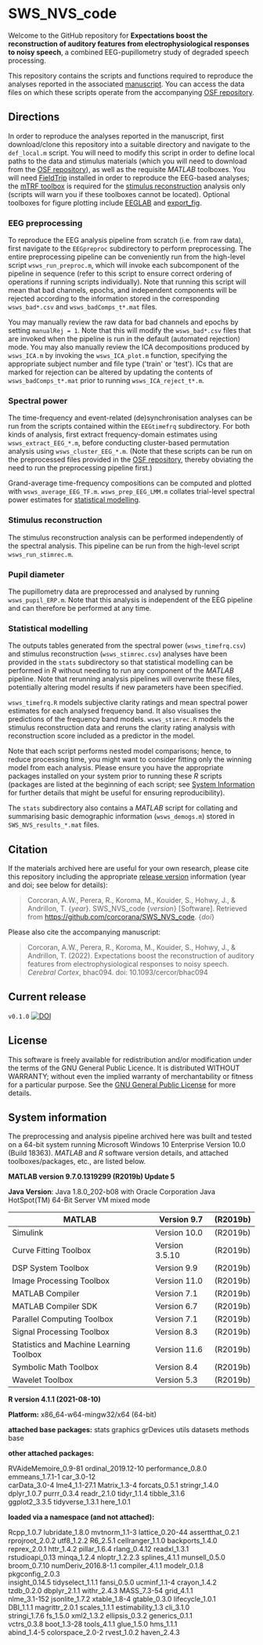 # SWS_NVS_code

Welcome to the GitHub repository for 
**Expectations boost the reconstruction of auditory features from electrophysiological responses to noisy speech**, a combined EEG-pupillometry study of degraded speech processing.

This repository contains the scripts and functions required to reproduce the analyses reported in the  associated [manuscript](https://www.biorxiv.org/content/10.1101/2021.09.06.459160v2).
You can access the data files on which these scripts operate from the accompanying [OSF repository](https://osf.io/5qxds/).

## Directions
In order to reproduce the analyses reported in the manuscript, first download/clone this repository into a suitable directory and navigate to the `def_local.m` script.
You will need to modify this script in order to define local paths to the data and stimulus materials (which you will need to download from the [OSF repository](https://osf.io/5qxds/)), as well as the requisite *MATLAB* toolboxes.
You will need [FieldTrip](https://www.fieldtriptoolbox.org/) installed in order to reproduce the EEG-based analyses; the [mTRF toolbox](https://github.com/mickcrosse/mTRF-Toolbox) is required for the  [stimulus reconstruction](#stimulus-reconstruction) analysis only (scripts will warn you if these toolboxes cannot be located).
Optional toolboxes for figure plotting include [EEGLAB](https://sccn.ucsd.edu/eeglab/index.php) and [export_fig](https://au.mathworks.com/matlabcentral/fileexchange/23629-export_fig/).

### EEG preprocessing
To reproduce the EEG analysis pipeline from scratch (i.e. from raw data), first navigate to the `EEGpreproc` subdirectory to perform preprocessing.
The entire preprocessing pipeline can be conveniently run from the high-level script `wsws_run_preproc.m`, which will invoke each subcomponent of the pipeline in sequence (refer to this script to ensure correct ordering of operations if running scripts individually).
Note that running this script will mean that bad channels, epochs, and independent components will be rejected according to the information stored in the corresponding `wsws_bad*.csv` and `wsws_badComps_t*.mat` files.

You may manually review the raw data for bad channels and epochs by setting `manualRej = 1`. 
Note that this will modify the `wsws_bad*.csv` files that are invoked when the pipeline is run in the default (automated rejection) mode.
You may also manually review the ICA decompositions produced by `wsws_ICA.m` by invoking the `wsws_ICA_plot.m` function, specifying the appropriate subject number and file type ('train' or 'test').
ICs that are marked for rejection can be altered by updating the contents of `wsws_badComps_t*.mat` prior to running `wsws_ICA_reject_t*.m`. 

### Spectral power
The time-frequency and event-related (de)synchronisation analyses can be run from the scripts contained within the `EEGtimefrq` subdirectory.
For both kinds of analysis, first extract frequency-domain estimates using `wsws_extract_EEG_*.m`, before conducting cluster-based permutation analysis using `wsws_cluster_EEG_*.m`.
(Note that these scripts can be run on the preprocessed files provided in the [OSF repository](https://osf.io/5qxds/), thereby obviating the need to run the preprocessing pipeline first.)

Grand-average time-frequency compositions can be computed and plotted with `wsws_average_EEG_TF.m`.
`wsws_prep_EEG_LMM.m` collates trial-level spectral power estimates for [statistical modelling](#statistical-modelling). 

### Stimulus reconstruction
The stimulus reconstruction analysis can be performed independently of the spectral analysis.
This pipeline can be run from the high-level script `wsws_run_stimrec.m`.

### Pupil diameter
The pupillometry data are preprocessed and analysed by running `wsws_pupil_ERP.m`.
Note that this analysis is independent of the EEG pipeline and can therefore be performed at any time.

### Statistical modelling
The outputs tables generated from the spectral power (`wsws_timefrq.csv`) and stimulus reconstruction (`wsws_stimrec.csv`) analyses have been provided in the `stats` subdirectory so that statistical modelling can be performed in *R* without needing to run any component of the *MATLAB* pipeline.
Note that rerunning analysis pipelines will overwrite these files, potentially altering model results if new parameters have been specified.

`wsws_timefrq.R` models subjective clarity ratings and mean spectral power estimates for each analysed frequency band.
It also visualises the predictions of the frequency band models.
`wsws_stimrec.R` models the stimulus reconstruction data and reruns the clarity rating analysis with  reconstruction score included as a predictor in the model.

Note that each script performs nested model comparisons; hence, to reduce processing time, you might want to consider fitting only the winning model from each analysis.
Please ensure you have the appropriate packages installed on your system prior to running these *R* scripts (packages are listed at the beginning of each script; see [System Information](#system-information) for further details that might be useful for ensuring reproducibility).

The `stats` subdirectory also contains a *MATLAB* script for collating and summarising basic demographic information (`wsws_demogs.m`) stored in `SWS_NVS_results_*.mat` files.

## Citation
If the materials archived here are useful for your own research, please cite this repository including the appropriate [release version](#current-release) information (year and doi; see below for details):

> Corcoran, A.W., Perera, R., Koroma, M., Kouider, S., Hohwy, J., & Andrillon, T. {*year*}. SWS_NVS_code {*version*} [Software]. Retrieved from https://github.com/corcorana/SWS_NVS_code. {*doi*}

Please also cite the accompanying manuscript:

> Corcoran, A.W., Perera, R., Koroma, M., Kouider, S., Hohwy, J., & Andrillon, T. (2022). Expectations boost the reconstruction of auditory features from electrophysiological responses to noisy speech. *Cerebral Cortex*, bhac094. doi: 10.1093/cercor/bhac094


## Current release
`v0.1.0` [![DOI](https://zenodo.org/badge/400722791.svg)](https://zenodo.org/badge/latestdoi/400722791)

## License
This software is freely available for redistribution and/or modification under the terms of the GNU General Public Licence.
It is distributed WITHOUT WARRANTY; without even the implied warranty of merchantability or fitness for a particular purpose. 
See the [GNU General Public License](https://github.com/corcorana/SWS_NVS_code/blob/main/LICENSE) for more details.


## System information
The preprocessing and analysis pipeline archived here was built and tested on a 64-bit system running Microsoft Windows 10 Enterprise Version 10.0 (Build 18363).
*MATLAB* and *R* software version details, and attached toolboxes/packages, etc., are listed below.


**MATLAB version 9.7.0.1319299 (R2019b) Update 5**

**Java Version**: Java 1.8.0_202-b08 with Oracle Corporation Java HotSpot(TM) 64-Bit Server VM mixed mode

|MATLAB                                               | Version 9.7       |  (R2019b)|
|-----------------------------------------------------|-------------------|----------|
|Simulink                                             | Version 10.0      |  (R2019b)|
|Curve Fitting Toolbox                                | Version 3.5.10    |  (R2019b)|
|DSP System Toolbox                                   | Version 9.9       |  (R2019b)|
|Image Processing Toolbox                             | Version 11.0      |  (R2019b)|
|MATLAB Compiler                                      | Version 7.1       |  (R2019b)|
|MATLAB Compiler SDK                                  | Version 6.7       |  (R2019b)|
|Parallel Computing Toolbox                           | Version 7.1       |  (R2019b)|
|Signal Processing Toolbox                            | Version 8.3       |  (R2019b)|
|Statistics and Machine Learning Toolbox              | Version 11.6      |  (R2019b)|
|Symbolic Math Toolbox                                | Version 8.4       |  (R2019b)|
|Wavelet Toolbox                                      | Version 5.3       |  (R2019b)|



**R version 4.1.1 (2021-08-10)**

**Platform:** x86_64-w64-mingw32/x64 (64-bit)

**attached base packages:**
stats     graphics  grDevices utils     datasets  methods   base     

**other attached packages:**

RVAideMemoire_0.9-81 ordinal_2019.12-10   performance_0.8.0    emmeans_1.7.1-1      car_3.0-12          
carData_3.0-4        lme4_1.1-27.1        Matrix_1.3-4         forcats_0.5.1        stringr_1.4.0       
dplyr_1.0.7          purrr_0.3.4          readr_2.1.0          tidyr_1.1.4          tibble_3.1.6        
ggplot2_3.3.5        tidyverse_1.3.1      here_1.0.1          

**loaded via a namespace (and not attached):**

Rcpp_1.0.7          lubridate_1.8.0     mvtnorm_1.1-3       lattice_0.20-44     assertthat_0.2.1   
rprojroot_2.0.2     utf8_1.2.2          R6_2.5.1            cellranger_1.1.0    backports_1.4.0    
reprex_2.0.1        httr_1.4.2          pillar_1.6.4        rlang_0.4.12        readxl_1.3.1       
rstudioapi_0.13     minqa_1.2.4         nloptr_1.2.2.3      splines_4.1.1       munsell_0.5.0      
broom_0.7.10        numDeriv_2016.8-1.1 compiler_4.1.1      modelr_0.1.8        pkgconfig_2.0.3    
insight_0.14.5      tidyselect_1.1.1    fansi_0.5.0         ucminf_1.1-4        crayon_1.4.2       
tzdb_0.2.0          dbplyr_2.1.1        withr_2.4.3         MASS_7.3-54         grid_4.1.1         
nlme_3.1-152        jsonlite_1.7.2      xtable_1.8-4        gtable_0.3.0        lifecycle_1.0.1    
DBI_1.1.1           magrittr_2.0.1      scales_1.1.1        estimability_1.3    cli_3.1.0          
stringi_1.7.6       fs_1.5.0            xml2_1.3.2          ellipsis_0.3.2      generics_0.1.1     
vctrs_0.3.8         boot_1.3-28         tools_4.1.1         glue_1.5.0          hms_1.1.1          
abind_1.4-5         colorspace_2.0-2    rvest_1.0.2         haven_2.4.3    
